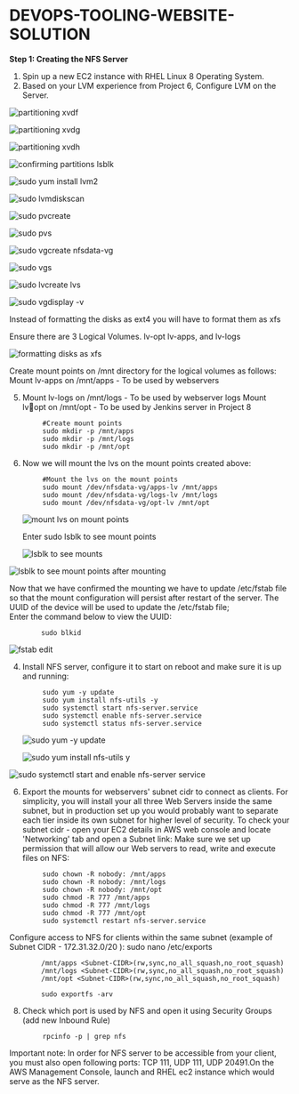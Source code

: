 # DEVOPS-TOOLING-WEBSITE-SOLUTION

**Step 1: Creating the NFS Server**
1. Spin up a new EC2 instance with RHEL Linux 8 Operating System.
2. Based on your LVM experience from Project 6, Configure LVM on the
Server.

![partitioning xvdf](https://github.com/user-attachments/assets/385e754a-845e-4f16-a202-7b04f9592873)

![partitioning xvdg](https://github.com/user-attachments/assets/4f85e762-884b-4671-a17c-721bb35f085e)


![partitioning xvdh](https://github.com/user-attachments/assets/617f55a8-86f1-4542-b3dd-11459576aad2)

![confirming partitions lsblk](https://github.com/user-attachments/assets/c02ae45c-88c9-47cd-ad0d-9ec86ed621f8)

![sudo yum install lvm2](https://github.com/user-attachments/assets/7e3e2703-3555-4c5e-8bb4-283713e72dcf)



![sudo lvmdiskscan](https://github.com/user-attachments/assets/88071f4b-aced-450c-aede-1926799896ef)

![sudo pvcreate](https://github.com/user-attachments/assets/da94de35-c7e0-49a0-bc5a-77011184792e)


![sudo pvs](https://github.com/user-attachments/assets/8aa91f7e-3621-4c12-9be2-249b698b1767)


![sudo vgcreate nfsdata-vg](https://github.com/user-attachments/assets/ce6f8d6f-4680-47dc-b947-d7c8a1fa9005)


![sudo vgs](https://github.com/user-attachments/assets/918bdff7-36d6-46f4-9567-c3ba138c5942)


![sudo lvcreate lvs](https://github.com/user-attachments/assets/87acd2f6-9037-43d0-af4c-9620cf063b44)

![sudo vgdisplay -v](https://github.com/user-attachments/assets/3498f267-00e1-4aac-8bfa-66718d90f07f)









Instead of formatting the disks as ext4 you will have to format them
as xfs


Ensure there are 3 Logical Volumes. lv-opt lv-apps, and lv-logs

![formatting disks as xfs](https://github.com/user-attachments/assets/df027540-a232-4f2b-9743-0ec68230093a)

Create mount points on /mnt directory for the logical volumes as
follows: Mount lv-apps on /mnt/apps - To be used by webservers


5. Mount lv-logs on /mnt/logs - To be used by webserver logs Mount lv￾opt on /mnt/opt - To be     used by Jenkins server in Project 8



            #Create mount points
            sudo mkdir -p /mnt/apps
            sudo mkdir -p /mnt/logs
            sudo mkdir -p /mnt/opt


6. Now we will mount the lvs on the mount points created above:


            #Mount the lvs on the mount points
            sudo mount /dev/nfsdata-vg/apps-lv /mnt/apps
            sudo mount /dev/nfsdata-vg/logs-lv /mnt/logs
            sudo mount /dev/nfsdata-vg/opt-lv /mnt/opt

   ![mount lvs on mount points](https://github.com/user-attachments/assets/99d965ec-3bd0-409f-b536-c718563eed6e)

   Enter sudo lsblk to see mount points
   
      ![lsblk to see mounts](https://github.com/user-attachments/assets/069ed01c-3877-47b9-b6b4-7522a164cf88)


![lsblk to see mount points after mounting](https://github.com/user-attachments/assets/d56134ab-2c98-45a9-81d9-415f83fd8f78)

   Now that we have confirmed the mounting we have to update /etc/fstab file so that the mount configuration will persist after restart of the server.
The UUID of the device will be used to update the /etc/fstab file;   
Enter the command below to view the UUID:

            sudo blkid


   
![fstab edit](https://github.com/user-attachments/assets/a1718c12-32bb-4f79-b5c5-d9f927039a49)


4. Install NFS server, configure it to start on reboot and make sure it is up and running:



            sudo yum -y update
            sudo yum install nfs-utils -y
            sudo systemctl start nfs-server.service
            sudo systemctl enable nfs-server.service
            sudo systemctl status nfs-server.service

   
   ![sudo yum -y  update ](https://github.com/user-attachments/assets/8ef91e86-7531-453c-bde6-6aef8045013e)
   
   ![sudo yum install nfs-utils y ](https://github.com/user-attachments/assets/06ebd0f7-6443-4241-9fdc-09dc64b3fd15)

![sudo systemctl start and enable nfs-server service](https://github.com/user-attachments/assets/757ce41f-c648-48fa-930b-d7266b29629f)


6. Export the mounts for webservers' subnet cidr to connect as clients.
   For simplicity, you will install your all three Web Servers inside the same
   subnet, but in production set up you would probably want to separate
   each tier inside its own subnet for higher level of security.
   To check your subnet cidr - open your EC2 details in AWS web console and locate
   'Networking' tab and open a Subnet link:
   Make sure we set up permission that will allow our Web servers to read,
   write and execute files on NFS:


            sudo chown -R nobody: /mnt/apps
            sudo chown -R nobody: /mnt/logs
            sudo chown -R nobody: /mnt/opt
            sudo chmod -R 777 /mnt/apps
            sudo chmod -R 777 /mnt/logs
            sudo chmod -R 777 /mnt/opt
            sudo systemctl restart nfs-server.service


Configure access to NFS for clients within the same subnet (example of
Subnet CIDR - 172.31.32.0/20 ):
            sudo nano /etc/exports
            
            /mnt/apps <Subnet-CIDR>(rw,sync,no_all_squash,no_root_squash)
            /mnt/logs <Subnet-CIDR>(rw,sync,no_all_squash,no_root_squash)
            /mnt/opt <Subnet-CIDR>(rw,sync,no_all_squash,no_root_squash)
            
            sudo exportfs -arv
            
8. Check which port is used by NFS and open it using Security Groups (add new Inbound Rule)

            rpcinfo -p | grep nfs
   
Important note: In order for NFS server to be accessible from your client,
you must also open following ports: TCP 111, UDP 111, UDP 20491.On the AWS Management Console, launch and RHEL ec2 instance which would serve as the NFS server.
